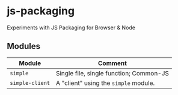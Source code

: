 # js-packaging

Experiments with JS Packaging for Browser &amp; Node

## Modules

| Module          | Comment                                 |
| ---             | ---                                     |
| `simple`        | Single file, single function; Common-JS |
| `simple-client` | A "client" using the `simple` module.   |
